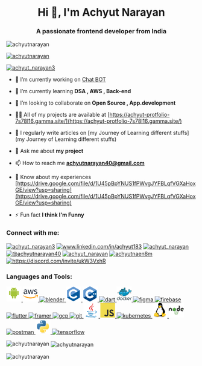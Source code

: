 <h1 align="center">Hi 👋, I'm Achyut Narayan</h1>
<h3 align="center">A passionate frontend developer from India</h3>

<p align="left"> <img src="https://komarev.com/ghpvc/?username=achyutnarayan&label=Profile%20views&color=0e75b6&style=flat" alt="achyutnarayan" /> </p>

<p align="left"> <a href="https://github.com/ryo-ma/github-profile-trophy"><img src="https://github-profile-trophy.vercel.app/?username=achyutnarayan" alt="achyutnarayan" /></a> </p>

<p align="left"> <a href="https://twitter.com/achyut_narayan3" target="blank"><img src="https://img.shields.io/twitter/follow/achyut_narayan3?logo=twitter&style=for-the-badge" alt="achyut_narayan3" /></a> </p>

- 🔭 I’m currently working on [Chat BOT]((https://github.com/achyutNARAYAN/Chatbot))

- 🌱 I’m currently learning **DSA , AWS , Back-end**

- 👯 I’m looking to collaborate on **Open Source , App.development**

- 👨‍💻 All of my projects are available at [https://achyut-protfolio-7s78l16.gamma.site/](https://achyut-protfolio-7s78l16.gamma.site/)

- 📝 I regularly write articles on [my Journey of Learning different stuffs](my Journey of Learning different stuffs)

- 💬 Ask me about **my project**

- 📫 How to reach me **achyutnarayan40@gmail.com**

- 📄 Know about my experiences [https://drive.google.com/file/d/1U45pBpYNUS1fPWvgJYFBLqfVGXaHoxGE/view?usp=sharing](https://drive.google.com/file/d/1U45pBpYNUS1fPWvgJYFBLqfVGXaHoxGE/view?usp=sharing)

- ⚡ Fun fact **I think I'm Funny**

<h3 align="left">Connect with me:</h3>
<p align="left">
<a href="https://twitter.com/achyut_narayan3" target="blank"><img align="center" src="https://raw.githubusercontent.com/rahuldkjain/github-profile-readme-generator/master/src/images/icons/Social/twitter.svg" alt="achyut_narayan3" height="30" width="40" /></a>
<a href="https://linkedin.com/in/www.linkedin.com/in/achyut183" target="blank"><img align="center" src="https://raw.githubusercontent.com/rahuldkjain/github-profile-readme-generator/master/src/images/icons/Social/linked-in-alt.svg" alt="www.linkedin.com/in/achyut183" height="30" width="40" /></a>
<a href="https://instagram.com/achyut_narayan" target="blank"><img align="center" src="https://raw.githubusercontent.com/rahuldkjain/github-profile-readme-generator/master/src/images/icons/Social/instagram.svg" alt="achyut_narayan" height="30" width="40" /></a>
<a href="https://www.hackerrank.com/@achyutnarayan40" target="blank"><img align="center" src="https://raw.githubusercontent.com/rahuldkjain/github-profile-readme-generator/master/src/images/icons/Social/hackerrank.svg" alt="@achyutnarayan40" height="30" width="40" /></a>
<a href="https://www.leetcode.com/achyut_narayan" target="blank"><img align="center" src="https://raw.githubusercontent.com/rahuldkjain/github-profile-readme-generator/master/src/images/icons/Social/leet-code.svg" alt="achyut_narayan" height="30" width="40" /></a>
<a href="https://auth.geeksforgeeks.org/user/achyutnaen8m" target="blank"><img align="center" src="https://raw.githubusercontent.com/rahuldkjain/github-profile-readme-generator/master/src/images/icons/Social/geeks-for-geeks.svg" alt="achyutnaen8m" height="30" width="40" /></a>
<a href="https://discord.gg/https://discord.com/invite/ukW3VxhR" target="blank"><img align="center" src="https://raw.githubusercontent.com/rahuldkjain/github-profile-readme-generator/master/src/images/icons/Social/discord.svg" alt="https://discord.com/invite/ukW3VxhR" height="30" width="40" /></a>
</p>

<h3 align="left">Languages and Tools:</h3>
<p align="left"> <a href="https://developer.android.com" target="_blank" rel="noreferrer"> <img src="https://raw.githubusercontent.com/devicons/devicon/master/icons/android/android-original-wordmark.svg" alt="android" width="40" height="40"/> </a> <a href="https://aws.amazon.com" target="_blank" rel="noreferrer"> <img src="https://raw.githubusercontent.com/devicons/devicon/master/icons/amazonwebservices/amazonwebservices-original-wordmark.svg" alt="aws" width="40" height="40"/> </a> <a href="https://www.blender.org/" target="_blank" rel="noreferrer"> <img src="https://download.blender.org/branding/community/blender_community_badge_white.svg" alt="blender" width="40" height="40"/> </a> <a href="https://www.cprogramming.com/" target="_blank" rel="noreferrer"> <img src="https://raw.githubusercontent.com/devicons/devicon/master/icons/c/c-original.svg" alt="c" width="40" height="40"/> </a> <a href="https://www.w3schools.com/cpp/" target="_blank" rel="noreferrer"> <img src="https://raw.githubusercontent.com/devicons/devicon/master/icons/cplusplus/cplusplus-original.svg" alt="cplusplus" width="40" height="40"/> </a> <a href="https://dart.dev" target="_blank" rel="noreferrer"> <img src="https://www.vectorlogo.zone/logos/dartlang/dartlang-icon.svg" alt="dart" width="40" height="40"/> </a> <a href="https://www.docker.com/" target="_blank" rel="noreferrer"> <img src="https://raw.githubusercontent.com/devicons/devicon/master/icons/docker/docker-original-wordmark.svg" alt="docker" width="40" height="40"/> </a> <a href="https://www.figma.com/" target="_blank" rel="noreferrer"> <img src="https://www.vectorlogo.zone/logos/figma/figma-icon.svg" alt="figma" width="40" height="40"/> </a> <a href="https://firebase.google.com/" target="_blank" rel="noreferrer"> <img src="https://www.vectorlogo.zone/logos/firebase/firebase-icon.svg" alt="firebase" width="40" height="40"/> </a> <a href="https://flutter.dev" target="_blank" rel="noreferrer"> <img src="https://www.vectorlogo.zone/logos/flutterio/flutterio-icon.svg" alt="flutter" width="40" height="40"/> </a> <a href="https://www.framer.com/" target="_blank" rel="noreferrer"> <img src="https://www.vectorlogo.zone/logos/framer/framer-icon.svg" alt="framer" width="40" height="40"/> </a> <a href="https://cloud.google.com" target="_blank" rel="noreferrer"> <img src="https://www.vectorlogo.zone/logos/google_cloud/google_cloud-icon.svg" alt="gcp" width="40" height="40"/> </a> <a href="https://git-scm.com/" target="_blank" rel="noreferrer"> <img src="https://www.vectorlogo.zone/logos/git-scm/git-scm-icon.svg" alt="git" width="40" height="40"/> </a> <a href="https://www.java.com" target="_blank" rel="noreferrer"> <img src="https://raw.githubusercontent.com/devicons/devicon/master/icons/java/java-original.svg" alt="java" width="40" height="40"/> </a> <a href="https://developer.mozilla.org/en-US/docs/Web/JavaScript" target="_blank" rel="noreferrer"> <img src="https://raw.githubusercontent.com/devicons/devicon/master/icons/javascript/javascript-original.svg" alt="javascript" width="40" height="40"/> </a> <a href="https://kubernetes.io" target="_blank" rel="noreferrer"> <img src="https://www.vectorlogo.zone/logos/kubernetes/kubernetes-icon.svg" alt="kubernetes" width="40" height="40"/> </a> <a href="https://www.linux.org/" target="_blank" rel="noreferrer"> <img src="https://raw.githubusercontent.com/devicons/devicon/master/icons/linux/linux-original.svg" alt="linux" width="40" height="40"/> </a> <a href="https://nodejs.org" target="_blank" rel="noreferrer"> <img src="https://raw.githubusercontent.com/devicons/devicon/master/icons/nodejs/nodejs-original-wordmark.svg" alt="nodejs" width="40" height="40"/> </a> <a href="https://postman.com" target="_blank" rel="noreferrer"> <img src="https://www.vectorlogo.zone/logos/getpostman/getpostman-icon.svg" alt="postman" width="40" height="40"/> </a> <a href="https://www.python.org" target="_blank" rel="noreferrer"> <img src="https://raw.githubusercontent.com/devicons/devicon/master/icons/python/python-original.svg" alt="python" width="40" height="40"/> </a> <a href="https://www.tensorflow.org" target="_blank" rel="noreferrer"> <img src="https://www.vectorlogo.zone/logos/tensorflow/tensorflow-icon.svg" alt="tensorflow" width="40" height="40"/> </a> </p>

<p><img align="left" src="https://github-readme-stats.vercel.app/api/top-langs?username=achyutnarayan&show_icons=true&locale=en&layout=compact" alt="achyutnarayan" /></p>

<p>&nbsp;<img align="center" src="https://github-readme-stats.vercel.app/api?username=achyutnarayan&show_icons=true&locale=en" alt="achyutnarayan" /></p>

<p><img align="center" src="https://github-readme-streak-stats.herokuapp.com/?user=achyutnarayan&" alt="achyutnarayan" /></p>

